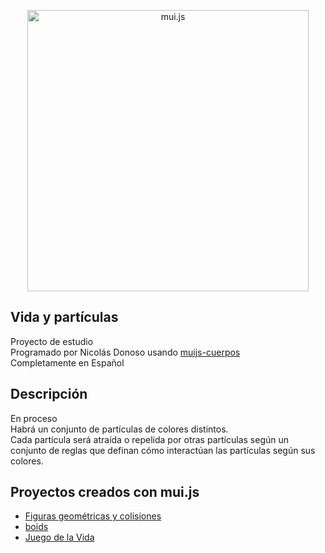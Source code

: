 <p align="center">
  <!-- <a href="http://nestjs.com/" target="blank"><img src="https://nestjs.com/img/logo-small.svg" width="200" alt="Nest Logo" /></a> -->
  <img src="D2-b.png"  width="450" alt="mui.js"/>
</p>


## Vida y partículas 
Proyecto de estudio           
Programado por Nicolás Donoso usando <a href='https://github.com/muinicomuiser/muijs-cuerpos'>muijs-cuerpos</a>     
Completamente en Español          

## Descripción
En proceso        
Habrá un conjunto de partículas de colores distintos.   
Cada partícula será atraída o repelida por otras partículas según un conjunto de reglas que 
definan cómo interactúan las partículas según sus colores.



## Proyectos creados con mui.js
- <a href="https://muinicomuiser.github.io/mui-js/" target="_blank">Figuras geométricas y colisiones</a>
- <a href="https://muinicomuiser.github.io/boids" target="_blank">boids</a>
- <a href="https://muinicomuiser.github.io/Juego-de-la-vida" target="_blank">Juego de la Vida</a>
